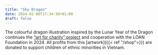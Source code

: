 ```yaml
---
title: "Sky Dragon"
date: 2024-02-08T17:34:58+01:00
draft: false
---
```


The colourful dragon illustration inspired by the Lunar Year of the Dragon continues the [“art for charity” project](https://seraphine-arts.com/en/charity/) and cooperation with the LOAN Foundation in 2024. All profits from this [artwork]({{< ref "/shop">}}) are donated to support children of ethnic minorities in Vietnam.